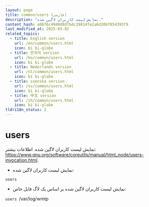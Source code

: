 ```yaml
---
layout: page
title: common/users (فارسی)
description: "نمایش لیست کاربران لاگین شده."
content_hash: a06f6c4940d8d7bdc29814fe2a6d20bf054393f9
last_modified_at: 2025-03-02
related_topics:
  - title: English version
    url: /en/common/users.html
    icon: bi bi-globe
  - title: 한국어 version
    url: /ko/common/users.html
    icon: bi bi-globe
  - title: Nederlands version
    url: /nl/common/users.html
    icon: bi bi-globe
  - title: svenska version
    url: /sv/common/users.html
    icon: bi bi-globe
  - title: 中文 version
    url: /zh/common/users.html
    icon: bi bi-globe
tldri18n_status: 2
---
```

# users

نمایش لیست کاربران لاگین شده.
اطلاعات بیشتر: <https://www.gnu.org/software/coreutils/manual/html_node/users-invocation.html>.

- نمایش لیست کاربران لاگین شده:

`users`

- نمایش لیست کاربران لاگین شده بر اساس یک لاگ فایل خاص:

`users `<span class="tldr-var badge badge-pill bg-dark-lm bg-white-dm text-white-lm text-dark-dm font-weight-bold">/var/log/wmtp</span>
